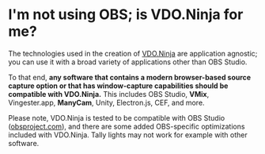 # I'm not using OBS; is VDO.Ninja for me?

The technologies used in the creation of [VDO.Ninja](https://vdo.ninja) are application agnostic; you can use it with a broad variety of applications other than OBS Studio.

To that end, **any software that contains a modern browser-based source capture option or that has window-capture capabilities should be compatible with VDO.Ninja.** This includes OBS Studio, **VMix**, Vingester.app, **ManyCam**, Unity, Electron.js, CEF, and more.

Please note, VDO.Ninja is tested to be compatible with OBS Studio ([obsproject.com](http://obsproject.com/)), and there are some added OBS-specific optimizations included with VDO.Ninja. Tally lights may not work for example with other software.
